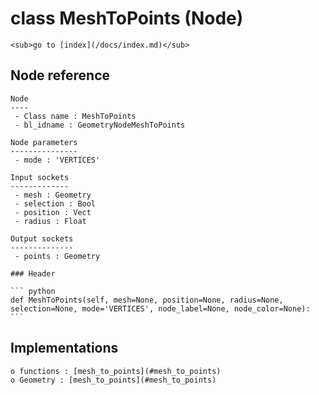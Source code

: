 # class MeshToPoints (Node)

    <sub>go to [index](/docs/index.md)</sub>
    
## Node reference

    Node
    ----
     - Class name : MeshToPoints
     - bl_idname : GeometryNodeMeshToPoints
    
    Node parameters
    ---------------
     - mode : 'VERTICES'
    
    Input sockets
    -------------
     - mesh : Geometry
     - selection : Bool
     - position : Vect
     - radius : Float
    
    Output sockets
    --------------
     - points : Geometry
    
    ### Header

    ``` python
    def MeshToPoints(self, mesh=None, position=None, radius=None, selection=None, mode='VERTICES', node_label=None, node_color=None):
    ```
    
## Implementations

    o functions : [mesh_to_points](#mesh_to_points)
    o Geometry : [mesh_to_points](#mesh_to_points) 
    
    